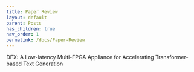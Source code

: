 ```yaml
---
title: Paper Review
layout: default
parent: Posts
has_children: true
nav_order: 1
permalink: /docs/Paper-Review
---
```



DFX: A Low-latency Multi-FPGA Appliance for Accelerating Transformer-based Text Generation